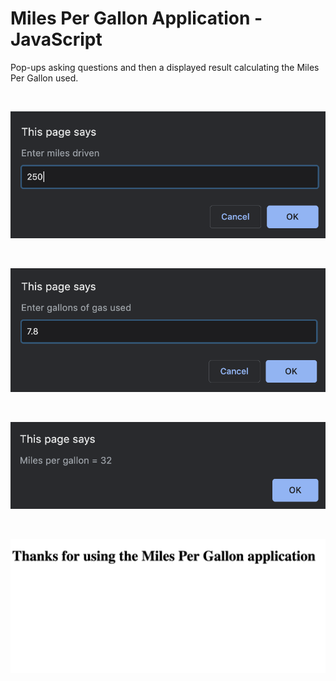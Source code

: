 Miles Per Gallon Application - JavaScript
================

Pop-ups asking questions and then a displayed result calculating the
Miles Per Gallon used.

<br>

![MPG1](https://github.com/papagorgio23/Northwestern/blob/master/440%20-%20Application%20Engineering/MPG%20App/MPG-1.png?raw=true)

<br>

![MPG2](https://github.com/papagorgio23/Northwestern/blob/master/440%20-%20Application%20Engineering/MPG%20App/MPG-2.png?raw=true)

<br>

![MPG3](https://github.com/papagorgio23/Northwestern/blob/master/440%20-%20Application%20Engineering/MPG%20App/MPG-3.png?raw=true)

<br>

![MPG4](https://github.com/papagorgio23/Northwestern/blob/master/440%20-%20Application%20Engineering/MPG%20App/MPG-4.png?raw=true)
